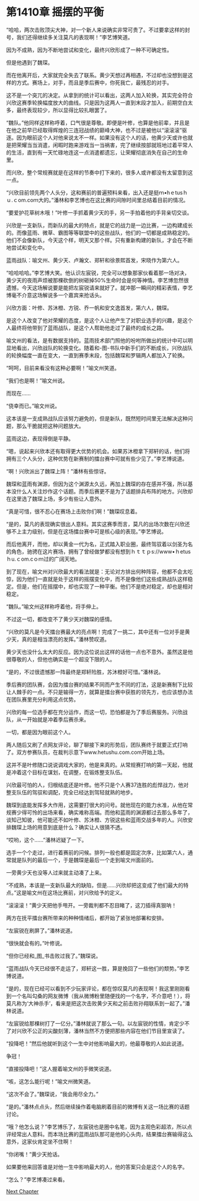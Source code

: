 # 第1410章 摇摆的平衡

“哈哈，两次击败顶尖大神，对一个新人来说确实非常可贵了。不过要拿这样的封号，我们还得继续多关注莫凡的表现啊！”李艺博笑道。

因为不成熟，因为不断地尝试和变化，最终兴欣形成了一种不可确定性。

但是他遇到了魏琛。

而在他离开后，大家就完全失去了联系。黄少天想过再相遇，不过却也没想到是这样的方式。赛场上，对手，而且是季后赛中，你死我亡，最残忍的对手。

这不是一个突兀的决定。从拿到的统计可以看出，这两人加入轮换，其实完全符合兴欣这赛季轮换幅度放大的曲线。只是因为这两人一直到末段才加入，前期空白太多，最终表现较少，所以显得比较扎眼罢了。

“魏队。”他同样这样称呼着，口气很是尊敬。即便是叶修，也算是他前辈，并且是在他之前早已经取得辉煌的三连冠战绩的巅峰大神，也不过是被他以“滚滚滚”驱逐。因为眼前这个人对他来说太不一样。如果没有这个人的话，他黄少天或许也就是把荣耀当当消遣，闲暇时跑来游戏当一当祸害，完了继续按部就班地过着平常人的生活，直到有一天忙碌地连这一点消遣都遗忘，让荣耀彻底消失在自己的生命里。

而兴欣，整个常规赛就是在这样的节奏中打下来的，很多人或许都没有太留意到这一点。

“兴欣目前领先两个人头分，这和赛前的普遍预料来看，出入还是挺ｍ•hｅtusｈｕ.ｃom.coｍ大的。”潘林和李艺博也在这比赛的间隙时间里总结着目前的情况。

“要爱护花草树木哦！”叶修一手抓着黄少天的手，另一手拍着他的手背亲切交谈。

兴欣是一支新队，而新队的最大的特点，就是它的战力是一边比赛，一边构建成长的。而像蓝雨、微草、霸图等等联盟中的这些战队，他们的一切都是成熟稳定的。他们不会像新队，今天这个样，明天又那个样。只有重新构建的新队，才会在不断地尝试和变化中。

蓝雨战队：喻文州、黄少天、卢瀚文、郑轩和徐景熙首发，宋晓作为第六人。

“哈哈哈哈。”李艺博大笑。他认识左宸锐，完全可以想象那家伙看着那一场对决，黄少天的夜雨声烦被那棵砍倒的树砸掉50%生命时会是何等神情。李艺博忽然很遗憾，今天这场解说要是能把左宸锐请来就好了。就冲那一瞬间的精彩表情，李艺博毫不介意这场解说多一个嘉宾来抢话头。

兴欣方面：叶修、苏沐橙、方锐、乔一帆和安文逸首发，第六人，魏琛。

是这个人改变了他对荣耀的态度，是这个人让他产生了对职业选手的兴趣，是这个人最终将他带到了蓝雨战队，是这个人帮助他走过了最终的成长之路。

喻文州的看法，是有数据支持的。蓝雨技术部门照他的吩咐所做出的统计中可以明显地看出，兴欣战队的轮换变化。随着和-图-书队中新手们的不断成长，兴欣战队的轮换幅度一直在变大，一直到赛季末段，包括魏琛和罗辑两人都加入了轮换。

“呵呵，目前来看没有这种必要啊！”喻文州笑道。

“我们也是啊！”喻文州说。

而现在……

“侥幸而已。”喻文州说。

这本该是一支成熟战队应该努力避免的，但是新队，既然短时间里无法解决这种问题，那么干脆就把这种问题放大。

蓝雨这边，表现得倒是平静。

“嗯，说起来兴欣本还有取得更大优势的机会。如果苏沐橙拿下郑轩的话，他们将拥有三个人头分，这种优势在新赛制的擂台赛中可就有些少见了。”李艺博说道。

“啊！兴欣派出了魏琛上阵！”潘林有些惊讶。

魏琛和蓝雨有渊源，但因为这个渊源太久远，再加上魏琛的存在感并不强，所以基本没什么人关注炒作这个话题。而季后赛更不是为了话题排兵布阵的地方。兴欣却在这里选了魏琛上场，多少有些让人意外。

“真是可惜，很不忍心在赛场上击败你们啊！”魏琛叹息着。

“是的，莫凡的表现确实很出人意料。其实这赛季而言，莫凡的出场次数在兴欣还够不上主力级别，但是在这场擂台赛中可是核心级的表现。”李艺博说。

而后他离开，而他，却以黄金一代为名，正式踏入职业圈，最终驾驭着以剑圣为名的角色，驰骋在这片赛场，拥有了曾经做梦都没有想到ｈｔｔｐs://www•ｈetusｈu.ｃom.cｏｍ过的广阔天地。

到了现在，喻文州对兴欣最大的看法就是：无论对方排出何种阵容，他都不会太吃惊，因为他们一直就是处于这样的摇摆变化中，而不是像他们这些成熟战队这样稳定。但是，他们在摇摆中，却也实现了一种平衡。他们不是绝对稳定，却也是相对稳定。

“魏队。”喻文州这样称呼着他，将手伸上。

不过这一切，都改变不了黄少天对魏琛的感情。

“兴欣的莫凡是今天擂台赛最大的亮点啊！完成了一挑二，其中还有一位对手是黄少天，真的是相当漂亮的发挥。”潘林赞叹道。

黄少天也没什么太大的反应。因为这位说出这样的话他一点也不意外。虽然这是他很尊敬的人，但他也确实是一个超没下限的人。

“是的，不过很遗憾那一阵最终是郑轩险胜，苏沐橙好可惜。”潘林说。

季后赛的团队赛，会因为擂台赛的结果不同而产生不同的打法，这是新赛制下比较让人棘手的一点。不只是输得一方，就算是擂台赛中获胜的领先方，也应该想办法在团队赛里充分利用这点优势。

兴欣的每一位选手都在充分运作，而这一切，恐怕都是为了季后赛服务。兴欣战队，从一开始就是冲着季后赛杀来。

一切，都是因为眼前这个人。

两人随后又刷了点网友评论，聊了聊接下来的形势后，团队赛终于就要正式打响了。双方参赛队员，在裁判示意下www.hetushu.com.com开始上场。

这并不是叶修随口说说调戏大家的，他是来真的。从常规赛打响的第一天起，他就是冲着这个目标在谋划，在调整，在锻炼整支队伍。

兴欣最可怕的人，归根结底还是叶修。他不只是个人赛37连胜的彪悍战力，他对整支队伍的驾驭和调配，完全已经达到驾轻就熟的地步。

魏琛到底能发挥多大作用，这需要打很大的问号。就他现在的能力水准，从他在常规赛少得可怜的出场来看，确实难称高端。而他和蓝雨的渊源都过去那么多年了，谈知己知彼，他可能还不如叶修、苏沐橙、方锐这些和蓝雨交战多年的人。兴欣安排魏琛上场的用意到底是什么？确实让人很猜不透。

“哎哟，这个……”潘林迟疑了一下。

选手一个个走过，进行着赛前的问候。排列一般也都是固定次序，比如第六人，通常就是队列的最后一个，于是魏琛是最后一个走到喻文州面前的。

一旁黄少天也没等人过来就主动凑了上来。

“不成熟，本该是一支新队最大的缺陷，但是……兴欣却把这变成了他们最大的特点。”这是喻文州在这场比赛前，对兴欣给予的定义。

“滚滚滚！”黄少天把他手甩开。一旁裁判都不忍目睹了，这刀插得真狠呐！

两方在抚平擂台赛所带来的种种情绪后，都开始了紧张地部署和安排。

“左宸锐在刷屏了。”潘林说道。

“很快就会有的。”叶修说。

“但你已经和_图_书击败过我了。”魏琛说。

“蓝雨战队今天已经很不走运了，郑轩这一胜，算是挽回了一些他们的颓势。”李艺博说道。

“是的，现在已经可以看到不少玩家评论，都在惊叹莫凡的表现啊！我这里刚刚看到一个名叫勾桑的网友微博（我从微博粉里随便找的一个名字，不介意吧！），将莫凡称为‘大神杀手’，看来是把这次击败黄少天和之前击败孙翔联系到一起了。”潘林说道。

“左宸锐给那棵树打了一亿分。”潘林就说了那么一句。以左宸锐的性情，肯定少不了对兴欣不公正的尖酸刻薄，潘林当然不方便把那些内容在他们节目里宣读了。

“投降吧！”然后他就听到这个一生中对他影响最大的，他最尊敬的人如此说道。

争冠！

“直接投降吧！”这人握着喻文州的手微笑说道。

“咳，这怎么能行呢！”喻文州微笑道。

“这次不会了。”魏琛说，“我会用尽全力。”

“是的。”潘林点点头，然后继续操作着电脑刷着目前的微博有关这一场比赛的话题讨论。

“哦？他怎么说？”李艺博乐了，左宸锐也是圈中名笔，因为主观色彩超浓，所以点评经常出人意料。而本场比赛的蓝雨战队那可是他的心头肉，结果擂台赛输得这么意外，这家伙肯定坐不住啊！

“你闭嘴！”黄少天抢话。

如果要他来回答谁是对他一生中影响最大的人，他的答案只会是这个人的名字。

“怎么？”李艺博凑过来看。



[Next Chapter](%E7%AC%AC1411%E7%AB%A0%20%E5%8B%98%E6%8E%A2%E5%9C%B0%E5%9B%BE.md)